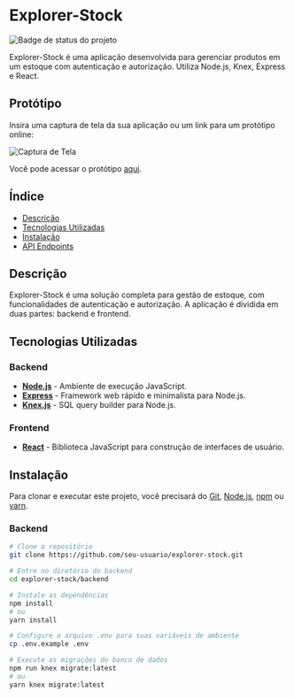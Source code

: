 # Explorer-Stock

![Badge de status do projeto](https://img.shields.io/badge/status-concluido-brightgreen)

Explorer-Stock é uma aplicação desenvolvida para gerenciar produtos em um estoque com autenticação e autorização. Utiliza Node.js, Knex, Express e React.

## Protótipo

Insira uma captura de tela da sua aplicação ou um link para um protótipo online:

![Captura de Tela](link-da-imagem-exemplo.png)

Você pode acessar o protótipo [aqui](link-do-prototipo-online).

## Índice

- [Descrição](#descrição)
- [Tecnologias Utilizadas](#tecnologias-utilizadas)
- [Instalação](#instalação)
- [API Endpoints](#api-endpoints)

## Descrição

Explorer-Stock é uma solução completa para gestão de estoque, com funcionalidades de autenticação e autorização. A aplicação é dividida em duas partes: backend e frontend.

## Tecnologias Utilizadas

### Backend

- **[Node.js](https://nodejs.org/)** - Ambiente de execução JavaScript.
- **[Express](https://expressjs.com/)** - Framework web rápido e minimalista para Node.js.
- **[Knex.js](http://knexjs.org/)** - SQL query builder para Node.js.

### Frontend

- **[React](https://reactjs.org/)** - Biblioteca JavaScript para construção de interfaces de usuário.

## Instalação

Para clonar e executar este projeto, você precisará do [Git](https://git-scm.com), [Node.js](https://nodejs.org/), [npm](https://www.npmjs.com/) ou [yarn](https://yarnpkg.com/).

### Backend

```bash
# Clone o repositório
git clone https://github.com/seu-usuario/explorer-stock.git

# Entre no diretório do backend
cd explorer-stock/backend

# Instale as dependências
npm install 
# ou
yarn install

# Configure o arquivo .env para suas variáveis de ambiente
cp .env.example .env

# Execute as migrações do banco de dados
npm run knex migrate:latest 
# ou
yarn knex migrate:latest

